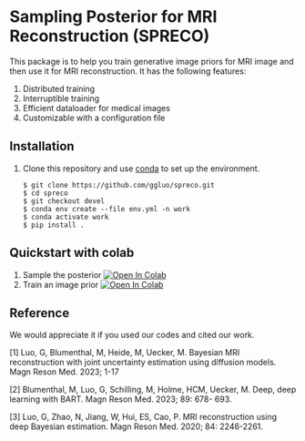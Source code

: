 # Sampling Posterior for MRI Reconstruction (SPRECO)

This package is to help you train generative image priors for MRI image and then use it for MRI reconstruction. It has the following features:

1. Distributed training
2. Interruptible training
3. Efficient dataloader for medical images
4. Customizable with a configuration file

## Installation

1. Clone this repository and use [conda](https://www.anaconda.com/products/individual) to set up the environment.

   ```shell
   $ git clone https://github.com/ggluo/spreco.git
   $ cd spreco
   $ git checkout devel
   $ conda env create --file env.yml -n work
   $ conda activate work
   $ pip install .
   ```

## Quickstart with colab

1. Sample the posterior [![Open In Colab](https://colab.research.google.com/assets/colab-badge.svg)](https://colab.research.google.com/github/mrirecon/spreco/blob/main/examples/scripts/demo_recon.ipynb)
2. Train an image prior [![Open In Colab](https://colab.research.google.com/assets/colab-badge.svg)](https://colab.research.google.com/github/mrirecon/spreco/blob/main/examples/scripts/demo_train.ipynb)

## Reference 
We would appreciate it if you used our codes and cited our work.

[1] Luo, G, Blumenthal, M, Heide, M, Uecker, M. Bayesian MRI reconstruction with joint uncertainty estimation using diffusion models. Magn Reson Med. 2023; 1-17

[2] Blumenthal, M, Luo, G, Schilling, M, Holme, HCM, Uecker, M. Deep, deep learning with BART. Magn Reson Med. 2023; 89: 678- 693.

[3] Luo, G, Zhao, N, Jiang, W, Hui, ES, Cao, P. MRI reconstruction using deep Bayesian estimation. Magn Reson Med. 2020; 84: 2246-2261.

